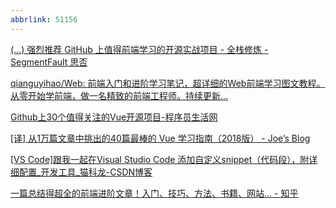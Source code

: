 ```yaml
---
abbrlink: 51156
---
```

[(...) 强烈推荐 GitHub 上值得前端学习的开源实战项目 - 全栈修炼 - SegmentFault 思否](https://segmentfault.com/a/1190000019488576)

[qianguyihao/Web: 前端入门和进阶学习笔记，超详细的Web前端学习图文教程。从零开始学前端，做一名精致的前端工程师。持续更新...](https://github.com/qianguyihao/Web)

[Github上30个值得关注的Vue开源项目-程序员生活网](http://www.ryxxff.com/7125.html)

[[译] 从1万篇文章中挑出的40篇最棒的 Vue 学习指南（2018版） - Joe’s Blog](https://hijiangtao.github.io/2018/02/06/learn-vue-js-from-top-articles-for-the-past-year-v-2018/)

[[VS Code]跟我一起在Visual Studio Code 添加自定义snippet（代码段），附详细配置_开发工具_猫科龙-CSDN博客](https://blog.csdn.net/maokelong95/article/details/54379046)

[一篇总结得超全的前端进阶文章！入门、技巧、方法、书籍、网站... - 知乎](https://zhuanlan.zhihu.com/p/133408935)


